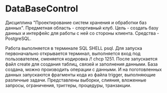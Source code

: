 # DataBaseControl
Дисциплина "Проектирование систем хранения и обработки баз данных". Предметная область - спортивный клуб. Цель - создать базу данных и интерфейс для работы с ней со стороны клиента. Средства - PostgreSQL.

Работа выполняется в терминале  SQL SHELL  psql.
Для запуска первоначально открывается терминал, выполняется вход под пользователем, сменяется кодировка /! chcp 1251.
После запускается файл create для создания таблиц, связей и заполнения данными. 
База создана, можно производить операции с данными.
И на поготовленных данных запускаются фрагменты кода из файла trigger, выполняющие различные задачи.
Представлены выборки, слияния, вложенные запросы, ограничения, триггеры, процедуры, транзакции.

